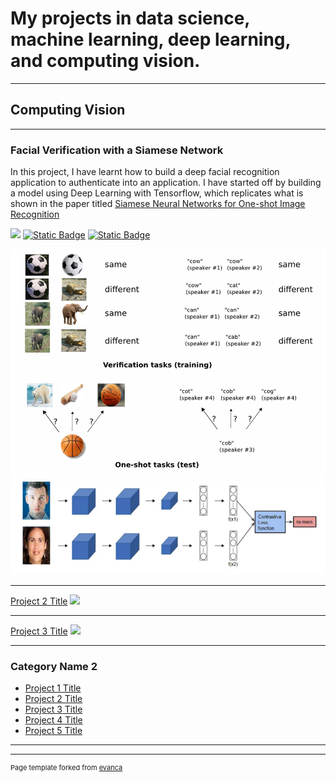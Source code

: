 # My projects in data science, machine learning, deep learning, and computing vision.

---

## Computing Vision 

---

### Facial Verification with a Siamese Network

In this project, I have learnt how to build a deep facial recognition application to authenticate into an application. 
I have started off by building a model using Deep Learning with Tensorflow, which replicates what is shown in the paper titled [Siamese Neural Networks for One-shot Image Recognition](https://www.cs.cmu.edu/~rsalakhu/papers/oneshot1.pdf)

[![](https://img.shields.io/badge/Python-white?logo=Python)](#) 
[![Static Badge](https://img.shields.io/badge/Deep_Learning-white?logo=Deep%20Learning)](#)
[![Static Badge](https://img.shields.io/badge/Tensorflow-white?logo=Tensorflow)](#)

<img src="images/One-shot tasks.png?raw=true" />
<img src="images/Facial Verification.png?raw=true" />



---
[Project 2 Title](/pdf/sample_presentation.pdf)
<img src="images/dummy_thumbnail.jpg?raw=true"/>

---
[Project 3 Title](http://example.com/)
<img src="images/dummy_thumbnail.jpg?raw=true"/>

---

### Category Name 2

- [Project 1 Title](http://example.com/)
- [Project 2 Title](http://example.com/)
- [Project 3 Title](http://example.com/)
- [Project 4 Title](http://example.com/)
- [Project 5 Title](http://example.com/)

---




---
<p style="font-size:11px">Page template forked from <a href="https://github.com/evanca/quick-portfolio">evanca</a></p>
<!-- Remove above link if you don't want to attibute -->
